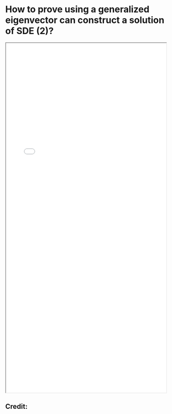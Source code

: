 # How to prove using a generalized eigenvector can construct a solution of SDE (2)?


<!--more-->

<iframe src="./pdf/SecondSolution_GeneralizedEigenvector2.pdf" height="1100px" width="100%"></iframe>




## Credit:

